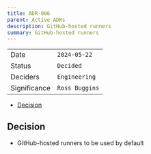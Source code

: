 ```yaml
---
title: ADR-006
parent: Active ADRs
description: GitHub-hosted runners
summary: GitHub-hosted runners
---
```


|              |                |
| ------------ | -------------- |
| Date         | `2024-05-22`   |
| Status       | `Decided`      |
| Deciders     | `Engineering`  |
| Significance | `Ross Buggins` |

- [Decision](#decision)

## Decision

- GitHub-hosted runners to be used by default
